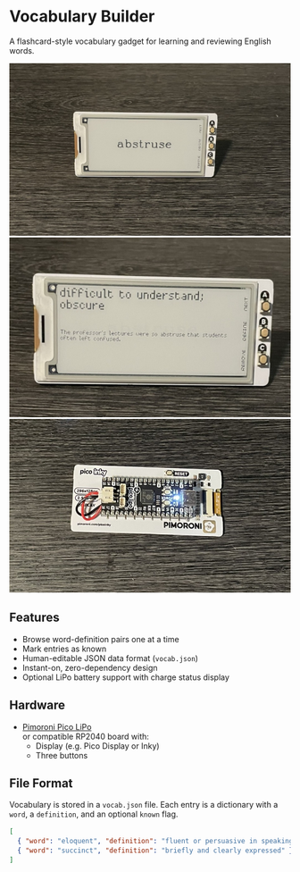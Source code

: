 # Vocabulary Builder

A flashcard-style vocabulary gadget for learning and reviewing English words.

![](IMG_0978.JPEG)  
![](IMG_0979.JPEG)  
![](IMG_0980.JPEG)

## Features

- Browse word-definition pairs one at a time
- Mark entries as known
- Human-editable JSON data format (`vocab.json`)
- Instant-on, zero-dependency design
- Optional LiPo battery support with charge status display

## Hardware

- [Pimoroni Pico LiPo](https://shop.pimoroni.com/products/pico-lipo-16mb)  
  or compatible RP2040 board with:
  - Display (e.g. Pico Display or Inky)
  - Three buttons

## File Format

Vocabulary is stored in a `vocab.json` file. Each entry is a dictionary with a `word`, a `definition`, and an optional `known` flag.

```json
[
  { "word": "eloquent", "definition": "fluent or persuasive in speaking or writing" },
  { "word": "succinct", "definition": "briefly and clearly expressed" }
]

